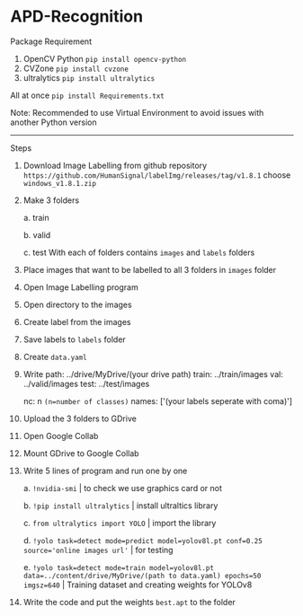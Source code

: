 # APD-Recognition

Package Requirement
1. OpenCV Python `pip install opencv-python`
2. CVZone `pip install cvzone`
3. ultralytics `pip install ultralytics`

All at once `pip install Requirements.txt`

Note: Recommended to use Virtual Environment to avoid issues with another Python version

---------------------------------------------------------------------------------

Steps
1. Download Image Labelling from github repository `https://github.com/HumanSignal/labelImg/releases/tag/v1.8.1` choose `windows_v1.8.1.zip`
2. Make 3 folders
   
   a. train
   
   b. valid
   
   c. test
   With each of folders contains `images` and `labels` folders
4. Place images that want to be labelled to all 3 folders in `images` folder
5. Open Image Labelling program
6. Open directory to the images
7. Create label from the images
8. Save labels to `labels` folder
9. Create `data.yaml`
10. Write
    path: ../drive/MyDrive/(your drive path)
    train: ../train/images
    val: ../valid/images
    test: ../test/images

    nc: n `(n=number of classes)`
    names: ['(your labels seperate with coma)']
11. Upload the 3 folders to GDrive
12. Open Google Collab
13. Mount GDrive to Google Collab
14. Write 5 lines of program and run one by one
    
    a. `!nvidia-smi` | to check we use graphics card or not
    
    b. `!pip install ultralytics` | install ultraltics library
    
    c. `from ultralytics import YOLO` | import the library
    
    d. `!yolo task=detect mode=predict model=yolov8l.pt conf=0.25 source='online images url'` | for testing
    
    e. `!yolo task=detect mode=train model=yolov8l.pt data=../content/drive/MyDrive/(path to data.yaml) epochs=50 imgsz=640` | Training dataset and creating weights for YOLOv8
15. Write the code and put the weights `best.apt` to the folder
